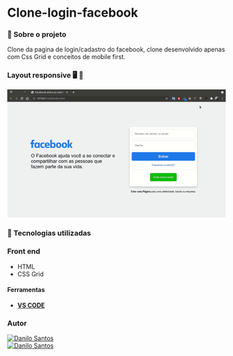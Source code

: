 # Clone-login-facebook

###  :open_book:  Sobre o projeto

 Clone da pagina de login/cadastro do facebook, clone desenvolvido apenas com Css Grid e conceitos de mobile first.
 
 
### Layout responsive :desktop_computer: :iphone:

![Mobile 1](https://github.com/daniloadscavalcante/assets/blob/master/clone-loginFacebook.gif)


### 🚀 Tecnologias utilizadas

### Front end
- HTML 
- CSS Grid

#### Ferramentas
- [**VS CODE**]()

### Autor
<a href="https://daniloadscavalcante.netlify.app/">
  <img alt="Danilo Santos" src="https://img.shields.io/badge/Show-Portf%C3%B3lio-%238880FE" />
</a>
<br>
<a href="https://www.linkedin.com/in/daniloadscavalcante/">
  <img alt="Danilo Santos" src="https://img.shields.io/badge/-Danilo Santos-blue?style=flat&logo=Linkedin&logoColor=bluee" />
</a>
